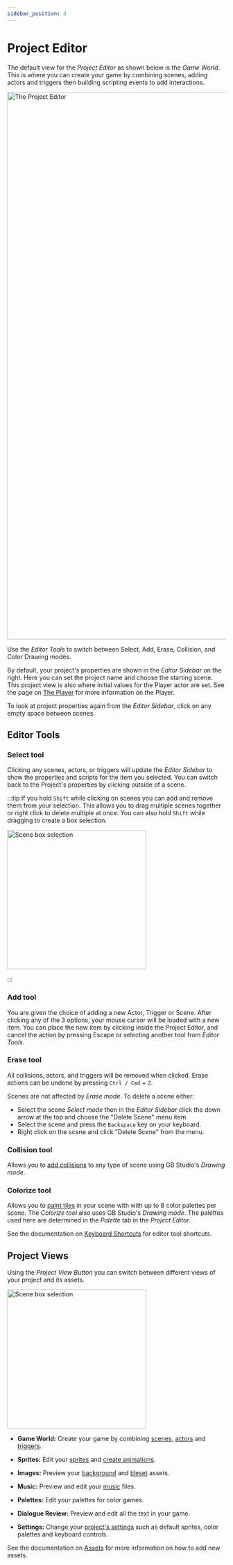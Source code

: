 ```yaml
---
sidebar_position: 4
---
```


# Project Editor

The default view for the _Project Editor_ as shown below is the _Game World_. This is where you can create your game by combining scenes, adding actors and triggers then building scripting events to add interactions.

<img title="The Project Editor" src="/img/screenshots/project-editor-v4.png" width="1258" />

Use the _Editor Tools_ to switch between Select, Add, Erase, Collision, and Color Drawing modes.

By default, your project's properties are shown in the _Editor Sidebar_ on the right. Here you can set the project name and choose the starting scene. This project view is also where initial values for the Player actor are set. See the page on [The Player](/docs/project-editor/player) for more information on the Player.

To look at project properties again from the _Editor Sidebar_, click on any empty space between scenes.

## Editor Tools

### Select tool

Clicking any scenes, actors, or triggers will update the _Editor Sidebar_ to show the properties and scripts for the item you selected. You can switch back to the Project's properties by clicking outside of a scene.

:::tip
If you hold `Shift` while clicking on scenes you can add and remove them from your selection. This allows you to drag multiple scenes together or right click to delete multiple at once. You can also hold `Shift` while dragging to create a box selection.

<img title="Scene box selection" src="/img/screenshots/multi-select.gif" width="320" className="drop-shadow" />

:::

### Add tool

You are given the choice of adding a new Actor, Trigger or Scene. After clicking any of the 3 options, your mouse cursor will be loaded with a new item. You can place the new item by clicking inside the Project Editor, and cancel the action by pressing Escape or selecting another tool from _Editor Tools_.

### Erase tool

All collisions, actors, and triggers will be removed when clicked. Erase actions can be undone by pressing `Ctrl / Cmd` + `Z`.

Scenes are not affected by _Erase mode_. To delete a scene either:  
- Select the scene  _Select mode_ then in the _Editor Sidebar_ click the down arrow at the top and choose the "Delete Scene" menu item.
- Select the scene and press the `Backspace` key on your keyboard.
- Right click on the scene and click "Delete Scene" from the menu.

### Collision tool

Allows you to [add collisions](/docs/project-editor/scenes#adding-collision-to-a-scene) to any type of scene using GB Studio's _Drawing mode_.

### Colorize tool

Allows you to [paint tiles](/docs/project-editor/scenes#colorizing-a-scene) in your scene with with up to 8 color palettes per scene. The _Colorize tool_ also uses GB Studio's _Drawing mode_. The palettes used here are determined in the _Palette_ tab in the _Project Editor_.

See the documentation on [Keyboard Shortcuts](/docs/getting-started/keyboard-shortcuts) for editor tool shortcuts.

## Project Views

Using the _Project View Button_ you can switch between different views of your project and its assets.

<img title="Scene box selection" src="/img/screenshots/project-view-btn.gif" width="320" className="drop-shadow" />

- **Game World:** Create your game by combining [scenes](/docs/project-editor/scenes), [actors](/docs/project-editor/actors) and [triggers](/docs/project-editor/triggers).

- **Sprites:** Edit your [sprites](/docs/assets/sprites) and [create animations](/docs/assets/sprites#sprite-editor).

- **Images:** Preview your [background](/docs/assets/backgrounds) and [tileset](/docs/assets/tilesets) assets.

- **Music:** Preview and edit your [music](/docs/assets/music) files.

- **Palettes:** Edit your palettes for color games.

- **Dialogue Review:** Preview and edit all the text in your game.

- **Settings:** Change your [project's settings](/docs/settings) such as default sprites, color palettes and keyboard controls.

See the documentation on [Assets](/docs/assets) for more information on how to add new assets.

